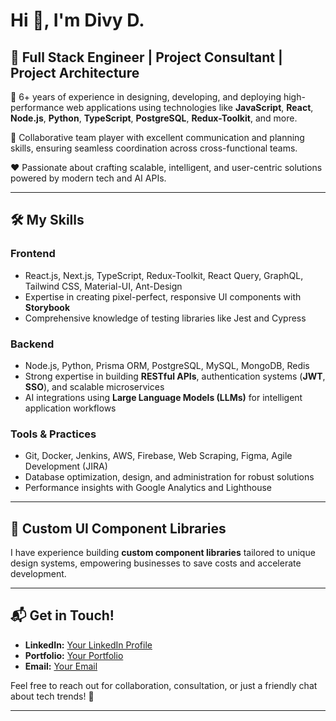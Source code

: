 # Hi 👋, I'm Divy D.

## 🚀 Full Stack Engineer | Project Consultant | Project Architecture

🥇 6+ years of experience in designing, developing, and deploying high-performance web applications using technologies like **JavaScript**, **React**, **Node.js**, **Python**, **TypeScript**, **PostgreSQL**, **Redux-Toolkit**, and more.

🤝 Collaborative team player with excellent communication and planning skills, ensuring seamless coordination across cross-functional teams.

❤️ Passionate about crafting scalable, intelligent, and user-centric solutions powered by modern tech and AI APIs.

---

## 🛠️ My Skills

### **Frontend**
- React.js, Next.js, TypeScript, Redux-Toolkit, React Query, GraphQL, Tailwind CSS, Material-UI, Ant-Design
- Expertise in creating pixel-perfect, responsive UI components with **Storybook**
- Comprehensive knowledge of testing libraries like Jest and Cypress

### **Backend**
- Node.js, Python, Prisma ORM, PostgreSQL, MySQL, MongoDB, Redis
- Strong expertise in building **RESTful APIs**, authentication systems (**JWT**, **SSO**), and scalable microservices
- AI integrations using **Large Language Models (LLMs)** for intelligent application workflows

### **Tools & Practices**
- Git, Docker, Jenkins, AWS, Firebase, Web Scraping, Figma, Agile Development (JIRA)
- Database optimization, design, and administration for robust solutions
- Performance insights with Google Analytics and Lighthouse

---

## 🎨 Custom UI Component Libraries
I have experience building **custom component libraries** tailored to unique design systems, empowering businesses to save costs and accelerate development.

---

## 📬 Get in Touch!
- **LinkedIn:** [Your LinkedIn Profile](#)
- **Portfolio:** [Your Portfolio](#)
- **Email:** [Your Email](#)

Feel free to reach out for collaboration, consultation, or just a friendly chat about tech trends! 🌟

---

